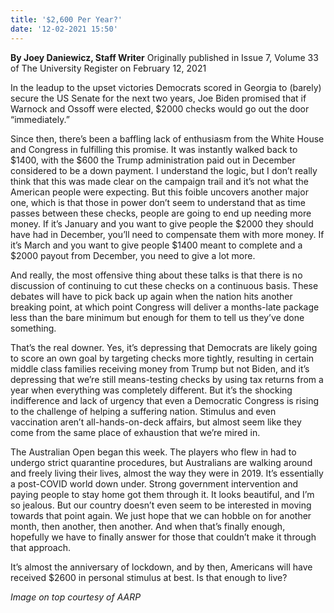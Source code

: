 ```yaml
---
title: '$2,600 Per Year?'
date: '12-02-2021 15:50'
---
```


**By Joey Daniewicz, Staff Writer** Originally published in Issue 7, Volume 33 of The University Register on February 12, 2021

In the leadup to the upset victories Democrats scored in Georgia to (barely) secure the US Senate for the next two years, Joe Biden promised that if Warnock and Ossoff were elected, $2000 checks would go out the door “immediately.”

Since then, there’s been a baffling lack of enthusiasm from the White House and Congress in fulfilling this promise. It was instantly walked back to $1400, with the $600 the Trump administration paid out in December considered to be a down payment. I understand the logic, but I don’t really think that this was made clear on the campaign trail and it’s not what the American people were expecting. But this foible uncovers another major one, which is that those in power don’t seem to understand that as time passes between these checks, people are going to end up needing more money. If it’s January and you want to give people the $2000 they should have had in December, you’ll need to compensate them with more money. If it’s March and you want to give people $1400 meant to complete and a $2000 payout from December, you need to give a lot more.

And really, the most offensive thing about these talks is that there is no discussion of continuing to cut these checks on a continuous basis. These debates will have to pick back up again when the nation hits another breaking point, at which point Congress will deliver a months-late package less than the bare minimum but enough for them to tell us they’ve done something.

That’s the real downer. Yes, it’s depressing that Democrats are likely going to score an own goal by targeting checks more tightly, resulting in certain middle class families receiving money from Trump but not Biden, and it’s depressing that we’re still means-testing checks by using tax returns from a year when everything was completely different. But it’s the shocking indifference and lack of urgency that even a Democratic Congress is rising to the challenge of helping a suffering nation. Stimulus and even vaccination aren’t all-hands-on-deck affairs, but almost seem like they come from the same place of exhaustion that we’re mired in.

The Australian Open began this week. The players who flew in had to undergo strict quarantine procedures, but Australians are walking around and freely living their lives, almost the way they were in 2019. It’s essentially a post-COVID world down under. Strong government intervention and paying people to stay home got them through it. It looks beautiful, and I’m so jealous. But our country doesn’t even seem to be interested in moving towards that point again. We just hope that we can hobble on for another month, then another, then another. And when that’s finally enough, hopefully we have to finally answer for those that couldn’t make it through that approach.

It’s almost the anniversary of lockdown, and by then, Americans will have received $2600 in personal stimulus at best. Is that enough to live?

_Image on top courtesy of AARP_
